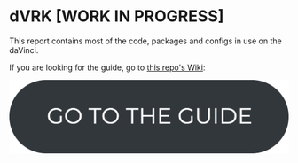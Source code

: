 # dVRK [WORK IN PROGRESS]
This report contains most of the code, packages and configs in use on the daVinci.

If you are looking for the guide, go to [this repo's Wiki](https://github.com/NEARLab-MedicalRobotics/dVRK/wiki):
<p align="center"> 
<a>
<picture>
  <source media="(prefers-color-scheme: dark)" srcset="guide_button_white.png">
  <img alt="NEARLab" src="guide_button_dark.png" width="600" > 
</picture>
</a> </p>
